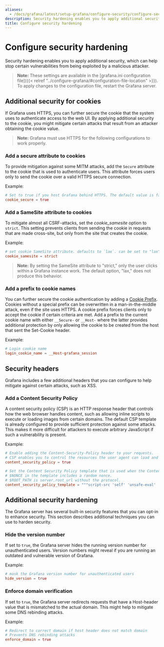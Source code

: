 ```yaml
---
aliases:
  - /docs/grafana/latest/setup-grafana/configure-security/configure-security-hardening/
description: Security hardening enables you to apply additional security which might stop certain vulnerabilities from being exploited by a malicious attacker.
title: Configure security hardening
---
```


# Configure security hardening

Security hardening enables you to apply additional security, which can help stop certain vulnerabilities from being exploited by a malicious attacker.

> **Note:** These settings are available in the [grafana.ini configuration file]({{< relref "../configure-grafana/#configuration-file-location" >}}). To apply changes to the configuration file, restart the Grafana server.

## Additional security for cookies

If Grafana uses HTTPS, you can further secure the cookie that the system uses to authenticate access to the web UI. By applying additional security to the cookie, you might mitigate certain attacks that result from an attacker obtaining the cookie value.

> **Note:** Grafana must use HTTPS for the following configurations to work properly.

### Add a secure attribute to cookies

To provide mitigation against some MITM attacks, add the `Secure` attribute to the cookie that is used to authenticate users. This attribute forces users only to send the cookie over a valid HTTPS secure connection.

Example:

```toml
# Set to true if you host Grafana behind HTTPS. The default value is false.
cookie_secure = true
```

### Add a SameSite attribute to cookies

To mitigate almost all CSRF-attacks, set the _cookie_samesite_ option to `strict`. This setting prevents clients from sending the cookie in requests that are made cross-site, but only from the site that creates the cookie.

Example:

```toml
# set cookie SameSite attribute. defaults to `lax`. can be set to "lax", "strict", "none" and "disabled"
cookie_samesite = strict
```

> **Note:** By setting the SameSite attribute to "strict," only the user clicks within a Grafana instance work. The default option, "lax," does not produce this behavior.

### Add a prefix to cookie names

You can further secure the cookie authentication by adding a [Cookie Prefix](https://googlechrome.github.io/samples/cookie-prefixes/). Cookies without a special prefix can be overwritten in a man-in-the-middle attack, even if the site uses HTTPS. A cookie prefix forces clients only to accept the cookie if certain criteria are met.
Add a prefix to the current cookie name with either `__Secure-` or `__Host-` where the latter provides additional protection by only allowing the cookie to be created from the host that sent the Set-Cookie header.

Example:

```toml
# Login cookie name
login_cookie_name = __Host-grafana_session
```

## Security headers

Grafana includes a few additional headers that you can configure to help mitigate against certain attacks, such as XSS.

### Add a Content Security Policy

A content security policy (CSP) is an HTTP response header that controls how the web browser handles content, such as allowing inline scripts to execute or loading images from certain domains. The default CSP template is already configured to provide sufficient protection against some attacks. This makes it more difficult for attackers to execute arbitrary JavaScript if such a vulnerability is present.

Example:

```toml
# Enable adding the Content-Security-Policy header to your requests.
# CSP enables you to control the resources the user agent can load and helps prevent XSS attacks.
content_security_policy = true

# Set the Content Security Policy template that is used when the Content-Security-Policy header is added to your requests.
# $NONCE in the template includes a random nonce.
# $ROOT_PATH is server.root_url without the protocol.
content_security_policy_template = """script-src 'self' 'unsafe-eval' 'unsafe-inline' 'strict-dynamic' $NONCE;object-src 'none';font-src 'self';style-src 'self' 'unsafe-inline' blob:;img-src * data:;base-uri 'self';connect-src 'self' grafana.com ws://$ROOT_PATH wss://$ROOT_PATH;manifest-src 'self';media-src 'none';form-action 'self';"""
```

## Additional security hardening

The Grafana server has several built-in security features that you can opt-in to enhance security. This section describes additional techniques you can use to harden security.

### Hide the version number

If set to `true`, the Grafana server hides the running version number for unauthenticated users. Version numbers might reveal if you are running an outdated and vulnerable version of Grafana.

Example:

```toml
# mask the Grafana version number for unauthenticated users
hide_version = true
```

### Enforce domain verification

If set to `true`, the Grafana server redirects requests that have a Host-header value that is mismatched to the actual domain. This might help to mitigate some DNS rebinding attacks.

Example:

```toml
# Redirect to correct domain if host header does not match domain
# Prevents DNS rebinding attacks
enforce_domain = true
```
